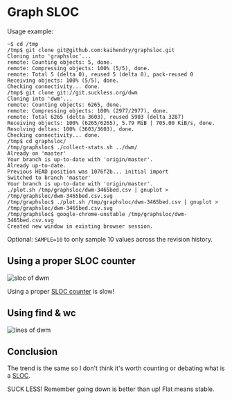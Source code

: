# Graph SLOC

Usage example:

	~$ cd /tmp
	/tmp$ git clone git@github.com:kaihendry/graphsloc.git
	Cloning into 'graphsloc'...
	remote: Counting objects: 5, done.
	remote: Compressing objects: 100% (5/5), done.
	remote: Total 5 (delta 0), reused 5 (delta 0), pack-reused 0
	Receiving objects: 100% (5/5), done.
	Checking connectivity... done.
	/tmp$ git clone git://git.suckless.org/dwm
	Cloning into 'dwm'...
	remote: Counting objects: 6265, done.
	remote: Compressing objects: 100% (2977/2977), done.
	remote: Total 6265 (delta 3603), reused 5903 (delta 3287)
	Receiving objects: 100% (6265/6265), 5.79 MiB | 705.00 KiB/s, done.
	Resolving deltas: 100% (3603/3603), done.
	Checking connectivity... done.
	/tmp$ cd graphsloc/
	/tmp/graphsloc$ ./collect-stats.sh ../dwm/
	Already on 'master'
	Your branch is up-to-date with 'origin/master'.
	Already up-to-date.
	Previous HEAD position was 1076f2b... initial import
	Switched to branch 'master'
	Your branch is up-to-date with 'origin/master'.
	./plot.sh /tmp/graphsloc/dwm-3465bed.csv | gnuplot > /tmp/graphsloc/dwm-3465bed.csv.svg
	/tmp/graphsloc$ ./plot.sh /tmp/graphsloc/dwm-3465bed.csv | gnuplot > /tmp/graphsloc/dwm-3465bed.csv.svg
	/tmp/graphsloc$ google-chrome-unstable /tmp/graphsloc/dwm-3465bed.csv.svg
	Created new window in existing browser session.

Optional: `SAMPLE=10` to only sample 10 values across the revision history.

## Using a proper SLOC counter

<img src=http://s.natalian.org/2016-03-03/sloc-dwm-3465bed.svg alt="sloc of dwm">

Using a proper [SLOC counter](https://github.com/flosse/sloc) is slow!

## Using find & wc

<img src=http://s.natalian.org/2016-03-03/findwc-dwm-3465bed.svg alt="lines of dwm">

## Conclusion

The trend is the same so I don't think it's worth counting or debating what is
a [SLOC](https://en.wikipedia.org/wiki/Source_lines_of_code).

SUCK LESS! Remember going down is better than up! Flat means stable.
